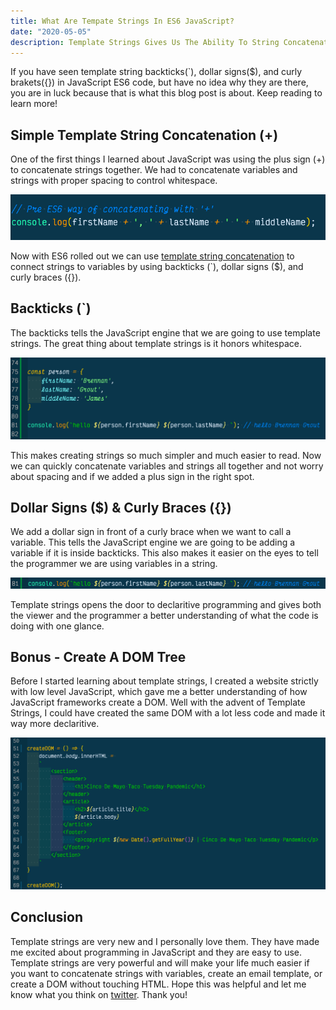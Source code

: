 ```yaml
---
title: What Are Tempate Strings In ES6 JavaScript?
date: "2020-05-05"
description: Template Strings Gives Us The Ability To String Concatenation & Allow Us To Insert Variables Into A String. No More Plus Sings & More Dollar Signs!
---
```


If you have seen template string backticks(`), dollar signs($), and curly brakets({}) in JavaScript ES6 code, but have no idea why they are there, you are in luck because that is what this blog post is about. Keep reading to learn more!

## Simple Template String Concatenation (+)
One of the first things I learned about JavaScript was using the plus sign (+) to concatenate strings together. We had to concatenate variables and strings with proper spacing to control whitespace. 

![Pre ES6 Way Of Concatenating With A Plus Sign](./pre-es6-concatenation.png)

Now with ES6 rolled out we can use [template string concatenation](https://developer.mozilla.org/en-US/docs/Web/JavaScript/Reference/Template_literals) to connect strings to variables by using backticks (`), dollar signs ($), and curly braces ({}). 

## Backticks (`)
The backticks tells the JavaScript engine that we are going to use template strings. The great thing about template strings is it honors whitespace.

![Simple Template String Using Backticks For Hello World](./template-strings-with-object.png)

This makes creating strings so much simpler and much easier to read. Now we can quickly concatenate variables and strings all together and not worry about spacing and if we added a plus sign in the right spot.

## Dollar Signs ($) & Curly Braces ({})
We add a dollar sign in front of a curly brace when we want to call a variable. This tells the JavaScript engine we are going to be adding a variable if it is inside backticks. This also makes it easier on the eyes to tell the programmer we are using variables in a string.

![Dollar Sign With Curly Braces Indicates A Variable In Template Strings](./dollar-sign.png)

Template strings opens the door to declaritive programming and gives both the viewer and the programmer a better understanding of what the code is doing with one glance.

## Bonus - Create A DOM Tree
Before I started learning about template strings, I created a website strictly with low level JavaScript, which gave me a better understanding of how JavaScript frameworks create a DOM. Well with the advent of Template Strings, I could have created the same DOM with a lot less code and made it way more declaritive. 

![Create A DOM Tree With Declaritive Template Strings](./create-dom.png)

## Conclusion
Template strings are very new and I personally love them. They have made me excited about programming in JavaScript and they are easy to use. Template strings are very powerful and will make your life much easier if you want to concatenate strings with variables, create an email template, or create a DOM without touching HTML. Hope this was helpful and let me know what you think on [twitter](https://twitter.com/realSacWebDev). Thank you!